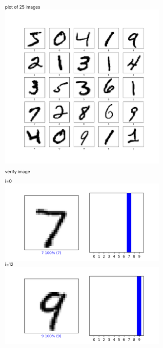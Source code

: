 plot of 25 images
![](wed1_image\q5_1.png)


verify image

i=0 ![](wed1_image\q5verify1.png)
i=12 ![](q5verify2.png)